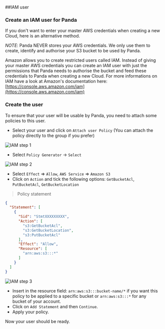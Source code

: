 ##IAM user


### Create an IAM user for Panda

If you don't want to enter your master AWS credentials when creating a
new Cloud, here is an alternative method.

*NOTE*: Panda NEVER stores your AWS credentials. We only use them to
create, identify and authorise your S3 bucket to be used by Panda.

Amazon allows you to create restricted users called IAM. Instead of
giving your master AWS credentials you can create an IAM user with just
the permissions that Panda needs to authorise the bucket and feed these
credentials to Panda when creating a new Cloud. For more informations on
IAM have a look at Amazon's documentation here:
[https://console.aws.amazon.com/iam](https://console.aws.amazon.com/iam)

### Create the user

To ensure that your user will be usable by Panda, you need to attach some policies to this user.

* Select your user and click on `Attach user Policy` (You can attach the policy directly to the group if you prefer)

![IAM step 1](/images/docs/iam-step-1.png)

* Select `Policy Generator` -> `Select`

![IAM step 2](/images/docs/iam-step-2.png)

* Select `Effect` => `Allow`, `AWS Service` => `Amazon S3`
* Click on `Action` and tick the following options: `GetBucketAcl`, `PutBucketAcl`, `GetBucketLocation`

> Policy statement

```json
{
  "Statement": [
    {
      "Sid": "StmtXXXXXXXXX",
      "Action": [
        "s3:GetBucketAcl",
        "s3:GetBucketLocation",
        "s3:PutBucketAcl"
      ],
      "Effect": "Allow",
      "Resource": [
        "arn:aws:s3:::*"
      ]
    }
  ]
}
```

![IAM step 3](/images/docs/iam-step-3.png)

* Insert in the resource field: `arn:aws:s3:::bucket-name/*` if you want this policy to be applied to a specific bucket or `arn:aws:s3:::*` for any bucket of your account.
* Click on `Add Statement` and then `Continue`.
* Apply your policy.

<alert aside="success">
  Now your user should be ready.
</alert>
